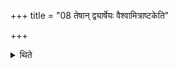 +++
title = "08 तेषान् द्व्यार्षेयः वैश्वामित्राष्टकेति"

+++

<details><summary>थिते</summary>

8. There are two R̥ṣis of them. (The Hotr̥ says): O Vaiśvamitra, Aṣṭaka. (The Adhvaryu says): In the manner of Aṣṭaka, Viśvāmitra. 
</details>
